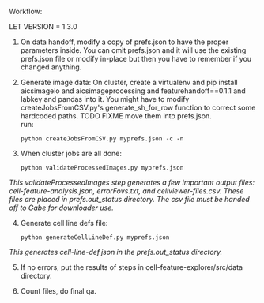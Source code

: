 Workflow:

LET VERSION = 1.3.0

1. On data handoff, modify a copy of prefs.json to have the proper parameters inside.  You can omit prefs.json and it will use the existing prefs.json file or modify in-place but then you have to remember if you changed anything.

2. Generate image data: 
On cluster, create a virtualenv and pip install aicsimageio and aicsimageprocessing and featurehandoff==0.1.1 and labkey and pandas into it.
You might have to modify createJobsFromCSV.py's generate_sh_for_row function to correct some hardcoded paths.  TODO FIXME move them into prefs.json.  
run:
    ```
    python createJobsFromCSV.py myprefs.json -c -n  
    ```

3. When cluster jobs are all done:
    ```
    python validateProcessedImages.py myprefs.json
    ```
*This validateProcessedImages step generates a few important output files: cell-feature-analysis.json, errorFovs.txt, and cellviewer-files.csv.  These files are placed in prefs.out_status directory. The csv file must be handed off to Gabe for downloader use.*

4. Generate cell line defs file:
    ```
    python generateCellLineDef.py myprefs.json
    ```
*This generates cell-line-def.json in the prefs.out_status directory.*

5. If no errors, put the results of steps in cell-feature-explorer/src/data directory.

6. Count files, do final qa. 

 

